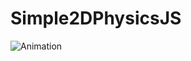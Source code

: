 # Simple2DPhysicsJS



![Animation](https://github.com/user-attachments/assets/ee0b58ba-abc4-4f7d-b8b7-bdcff7af70be)

